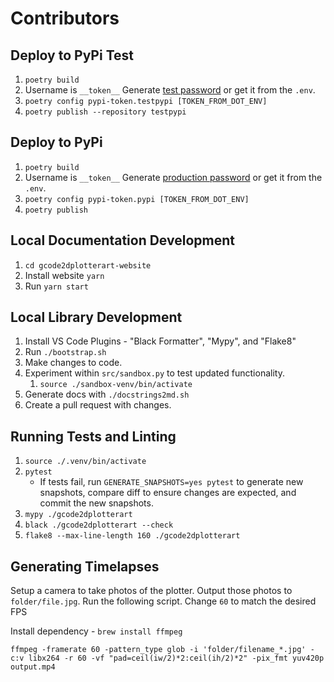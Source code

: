 # Contributors

## Deploy to PyPi Test

1. `poetry build`
2. Username is `__token__` Generate [test password](https://test.pypi.org/manage/account/#api-tokens) or get it from the `.env`.
3. `poetry config pypi-token.testpypi [TOKEN_FROM_DOT_ENV]`
4. `poetry publish --repository testpypi`

## Deploy to PyPi

1. `poetry build`
2. Username is `__token__` Generate [production password](https://pypi.org/manage/account/#api-tokens) or get it from the `.env`.
3. `poetry config pypi-token.pypi [TOKEN_FROM_DOT_ENV]`
4. `poetry publish`

## Local Documentation Development

1. `cd gcode2dplotterart-website`
2. Install website `yarn`
3. Run `yarn start`

## Local Library Development

1. Install VS Code Plugins - "Black Formatter", "Mypy", and "Flake8"
2. Run `./bootstrap.sh`
3. Make changes to code.
4. Experiment within `src/sandbox.py` to test updated functionality.
   1. `source ./sandbox-venv/bin/activate`
5. Generate docs with `./docstrings2md.sh`
6. Create a pull request with changes.

## Running Tests and Linting

1. `source ./.venv/bin/activate`
1. `pytest`
   - If tests fail, run `GENERATE_SNAPSHOTS=yes pytest` to generate new snapshots, compare diff to ensure changes are expected, and commit the new snapshots.
1. `mypy ./gcode2dplotterart `
1. `black ./gcode2dplotterart --check`
1. `flake8 --max-line-length 160 ./gcode2dplotterart`

## Generating Timelapses

Setup a camera to take photos of the plotter. Output those photos to `folder/file.jpg`. Run the following script. Change `60` to match the desired FPS

Install dependency - `brew install ffmpeg`

```
ffmpeg -framerate 60 -pattern_type glob -i 'folder/filename_*.jpg' -c:v libx264 -r 60 -vf "pad=ceil(iw/2)*2:ceil(ih/2)*2" -pix_fmt yuv420p output.mp4
```
